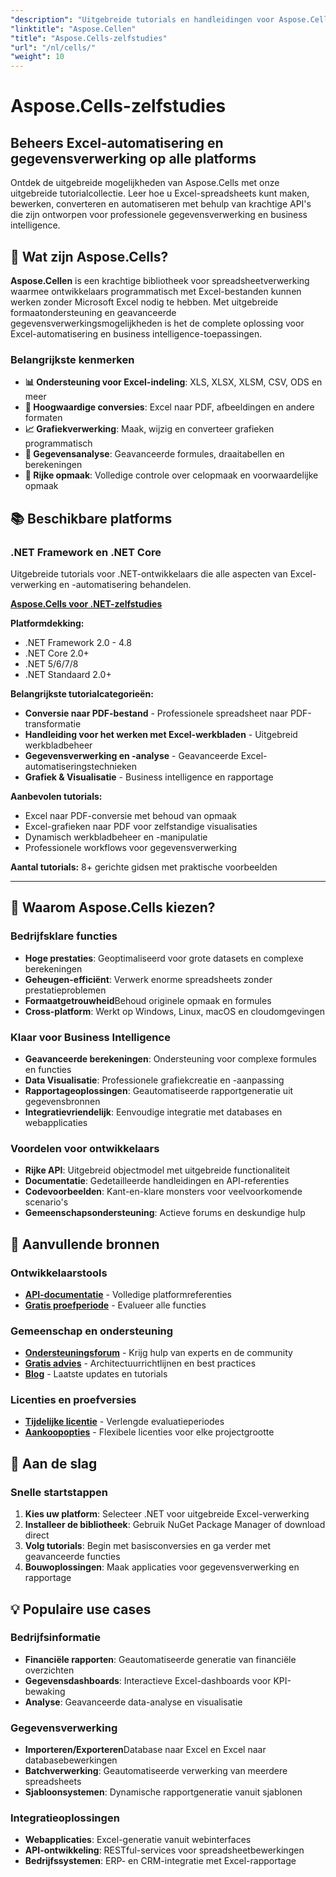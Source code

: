 ```yaml
---
"description": "Uitgebreide tutorials en handleidingen voor Aspose.Cells op verschillende platforms. Beheers de verwerking, automatisering en gegevensmanipulatie van Excel-spreadsheets met onze uitgebreide tutorialcollectie."
"linktitle": "Aspose.Cellen"
"title": "Aspose.Cells-zelfstudies"
"url": "/nl/cells/"
"weight": 10
---
```


# Aspose.Cells-zelfstudies

## Beheers Excel-automatisering en gegevensverwerking op alle platforms

Ontdek de uitgebreide mogelijkheden van Aspose.Cells met onze uitgebreide tutorialcollectie. Leer hoe u Excel-spreadsheets kunt maken, bewerken, converteren en automatiseren met behulp van krachtige API's die zijn ontworpen voor professionele gegevensverwerking en business intelligence.

## 🚀 Wat zijn Aspose.Cells?

**Aspose.Cellen** is een krachtige bibliotheek voor spreadsheetverwerking waarmee ontwikkelaars programmatisch met Excel-bestanden kunnen werken zonder Microsoft Excel nodig te hebben. Met uitgebreide formaatondersteuning en geavanceerde gegevensverwerkingsmogelijkheden is het de complete oplossing voor Excel-automatisering en business intelligence-toepassingen.

### Belangrijkste kenmerken
- **📊 Ondersteuning voor Excel-indeling**: XLS, XLSX, XLSM, CSV, ODS en meer
- **🔄 Hoogwaardige conversies**: Excel naar PDF, afbeeldingen en andere formaten
- **📈 Grafiekverwerking**: Maak, wijzig en converteer grafieken programmatisch
- **💾 Gegevensanalyse**: Geavanceerde formules, draaitabellen en berekeningen
- **🎨 Rijke opmaak**: Volledige controle over celopmaak en voorwaardelijke opmaak

## 📚 Beschikbare platforms

### .NET Framework en .NET Core
Uitgebreide tutorials voor .NET-ontwikkelaars die alle aspecten van Excel-verwerking en -automatisering behandelen.

**[Aspose.Cells voor .NET-zelfstudies](./net/)**

**Platformdekking:**
- .NET Framework 2.0 - 4.8
- .NET Core 2.0+
- .NET 5/6/7/8
- .NET Standaard 2.0+

**Belangrijkste tutorialcategorieën:**
- **Conversie naar PDF-bestand** - Professionele spreadsheet naar PDF-transformatie
- **Handleiding voor het werken met Excel-werkbladen** - Uitgebreid werkbladbeheer
- **Gegevensverwerking en -analyse** - Geavanceerde Excel-automatiseringstechnieken
- **Grafiek & Visualisatie** - Business intelligence en rapportage

**Aanbevolen tutorials:**
- Excel naar PDF-conversie met behoud van opmaak
- Excel-grafieken naar PDF voor zelfstandige visualisaties
- Dynamisch werkbladbeheer en -manipulatie
- Professionele workflows voor gegevensverwerking

**Aantal tutorials:** 8+ gerichte gidsen met praktische voorbeelden

---

## 🎯 Waarom Aspose.Cells kiezen?

### **Bedrijfsklare functies**
- **Hoge prestaties**: Geoptimaliseerd voor grote datasets en complexe berekeningen
- **Geheugen-efficiënt**: Verwerk enorme spreadsheets zonder prestatieproblemen
- **Formaatgetrouwheid**Behoud originele opmaak en formules
- **Cross-platform**: Werkt op Windows, Linux, macOS en cloudomgevingen

### **Klaar voor Business Intelligence**
- **Geavanceerde berekeningen**: Ondersteuning voor complexe formules en functies
- **Data Visualisatie**: Professionele grafiekcreatie en -aanpassing
- **Rapportageoplossingen**: Geautomatiseerde rapportgeneratie uit gegevensbronnen
- **Integratievriendelijk**: Eenvoudige integratie met databases en webapplicaties

### **Voordelen voor ontwikkelaars**
- **Rijke API**: Uitgebreid objectmodel met uitgebreide functionaliteit
- **Documentatie**: Gedetailleerde handleidingen en API-referenties
- **Codevoorbeelden**: Kant-en-klare monsters voor veelvoorkomende scenario's
- **Gemeenschapsondersteuning**: Actieve forums en deskundige hulp

## 🔗 Aanvullende bronnen

### **Ontwikkelaarstools**
- **[API-documentatie](https://reference.aspose.com/cells/)** - Volledige platformreferenties
- **[Gratis proefperiode](https://releases.aspose.com/cells/net/)** - Evalueer alle functies

### **Gemeenschap en ondersteuning**
- **[Ondersteuningsforum](https://forum.aspose.com/c/cells/9)** - Krijg hulp van experts en de community
- **[Gratis advies](https://aspose.com/consulting)** - Architectuurrichtlijnen en best practices
- **[Blog](https://blog.aspose.com/category/cells/)** - Laatste updates en tutorials

### **Licenties en proefversies**
- **[Tijdelijke licentie](https://purchase.conholdate.com/temporary-license/)** - Verlengde evaluatieperiodes
- **[Aankoopopties](https://purchase.conholdate.com/)** - Flexibele licenties voor elke projectgrootte

## 🚀 Aan de slag

### Snelle startstappen
1. **Kies uw platform**: Selecteer .NET voor uitgebreide Excel-verwerking
2. **Installeer de bibliotheek**: Gebruik NuGet Package Manager of download direct
3. **Volg tutorials**: Begin met basisconversies en ga verder met geavanceerde functies
4. **Bouwoplossingen**: Maak applicaties voor gegevensverwerking en rapportage

## 💡 Populaire use cases

### **Bedrijfsinformatie**
- **Financiële rapporten**: Geautomatiseerde generatie van financiële overzichten
- **Gegevensdashboards**: Interactieve Excel-dashboards voor KPI-bewaking
- **Analyse**: Geavanceerde data-analyse en visualisatie

### **Gegevensverwerking**
- **Importeren/Exporteren**Database naar Excel en Excel naar databasebewerkingen
- **Batchverwerking**: Geautomatiseerde verwerking van meerdere spreadsheets
- **Sjabloonsystemen**: Dynamische rapportgeneratie vanuit sjablonen

### **Integratieoplossingen**
- **Webapplicaties**: Excel-generatie vanuit webinterfaces
- **API-ontwikkeling**: RESTful-services voor spreadsheetbewerkingen
- **Bedrijfssystemen**: ERP- en CRM-integratie met Excel-rapportage